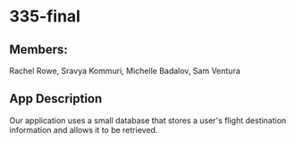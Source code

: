# 335-final

## Members:
Rachel Rowe,
Sravya Kommuri,
Michelle Badalov,
Sam Ventura

## App Description
Our application uses a small database that stores a user's flight destination information and allows it to be retrieved. 
